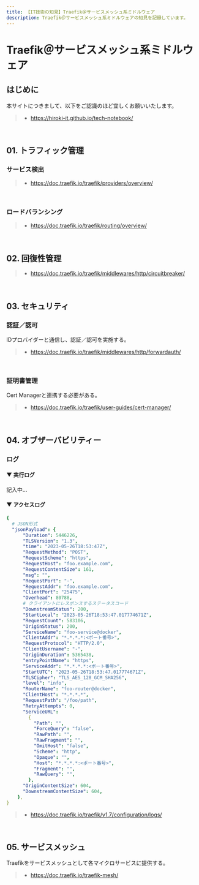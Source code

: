 ```yaml
---
title: 【IT技術の知見】Traefik＠サービスメッシュ系ミドルウェア
description: Traefik＠サービスメッシュ系ミドルウェアの知見を記録しています。
---
```


# Traefik＠サービスメッシュ系ミドルウェア

## はじめに

本サイトにつきまして、以下をご認識のほど宜しくお願いいたします。

> - https://hiroki-it.github.io/tech-notebook/

<br>

## 01. トラフィック管理

### サービス検出

> - https://doc.traefik.io/traefik/providers/overview/

<br>

### ロードバランシング

> - https://doc.traefik.io/traefik/routing/overview/

<br>

## 02. 回復性管理

> - https://doc.traefik.io/traefik/middlewares/http/circuitbreaker/

<br>

## 03. セキュリティ

### 認証／認可

IDプロバイダーと通信し、認証／認可を実施する。

> - https://doc.traefik.io/traefik/middlewares/http/forwardauth/

<br>

### 証明書管理

Cert Managerと連携する必要がある。

> - https://doc.traefik.io/traefik/user-guides/cert-manager/

<br>

## 04. オブザーバビリティー

### ログ

#### ▼ 実行ログ

記入中...

#### ▼ アクセスログ

```yaml
{
  # JSON形式
  "jsonPayload": {
      "Duration": 5446226,
      "TLSVersion": "1.3",
      "time": "2023-05-26T18:53:47Z",
      "RequestMethod": "POST",
      "RequestScheme": "https",
      "RequestHost": "foo.example.com",
      "RequestContentSize": 161,
      "msg": "",
      "RequestPort": "-",
      "RequestAddr": "foo.example.com",
      "ClientPort": "25475",
      "Overhead": 80788,
      # クライアントにレスポンスするステータスコード
      "DownstreamStatus": 200,
      "StartLocal": "2023-05-26T18:53:47.017774671Z",
      "RequestCount": 583106,
      "OriginStatus": 200,
      "ServiceName": "foo-service@docker",
      "ClientAddr": "*.*.*.*:<ポート番号>",
      "RequestProtocol": "HTTP/2.0",
      "ClientUsername": "-",
      "OriginDuration": 5365438,
      "entryPointName": "https",
      "ServiceAddr": "*.*.*.*:<ポート番号>",
      "StartUTC": "2023-05-26T18:53:47.017774671Z",
      "TLSCipher": "TLS_AES_128_GCM_SHA256",
      "level": "info",
      "RouterName": "foo-router@docker",
      "ClientHost": "*.*.*.*",
      "RequestPath": "/foo/path",
      "RetryAttempts": 0,
      "ServiceURL":
        {
          "Path": "",
          "ForceQuery": "false",
          "RawPath": "",
          "RawFragment": "",
          "OmitHost": "false",
          "Scheme": "http",
          "Opaque": "",
          "Host": "*.*.*.*:<ポート番号>",
          "Fragment": "",
          "RawQuery": "",
        },
      "OriginContentSize": 604,
      "DownstreamContentSize": 604,
    },
}
```

> - https://doc.traefik.io/traefik/v1.7/configuration/logs/

<br>

## 05. サービスメッシュ

Traefikをサービスメッシュとして各マイクロサービスに提供する。

> - https://doc.traefik.io/traefik-mesh/

<br>
